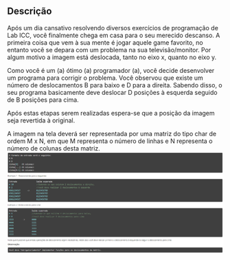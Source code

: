 ## Descrição
Após um dia cansativo resolvendo diversos exercícios de programação de Lab ICC, você finalmente chega em casa para o seu merecido descanso. A primeira coisa que vem à sua mente é jogar aquele game favorito, no entanto você se depara com um problema na sua televisão/monitor. Por algum motivo a imagem está deslocada, tanto no eixo x, quanto no eixo y.

Como você é um (a) ótimo (a) programador (a), você decide desenvolver um programa para corrigir o problema. Você observou que existe um número de deslocamentos B para baixo e D para a direita. Sabendo disso, o seu programa basicamente deve deslocar D posições à esquerda seguido de B posições para cima.

Após estas etapas serem realizadas espera-se que a posição da imagem seja revertida à original.

A imagem na tela deverá ser representada por uma matriz do tipo char de ordem M x N, em que M representa o número de linhas e N representa o número de colunas desta matriz.
![alt-text](https://github.com/niicao/USP/blob/main/Laborat%C3%B3rio%20de%20ICC%20(Laboratory%20of%20Computer%20Science%20Introduction)/Lista%204%20(Fun%C3%A7%C3%B5es%20e%20Ponteiros)/Sintonizando%20Imagem/sintonizandoimagem.png)
